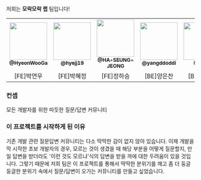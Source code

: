 저희는 **모락모락 랩** 팀입니다!

<table>
  <tr>
  <td align="center"><a href="https://github.com/HyeonWooGa"><img src="https://avatars.githubusercontent.com/u/101603474?v=4" width="100px;" alt=""/><br /><sub><b>@HyeonWooGa</b></sub></a><br /></td>
     <td align="center"><a href="https://github.com/hyejj19"><img src="https://avatars.githubusercontent.com/u/89173923?v=4" width="100px;" alt=""/><br /><sub><b>@hyejj19</b></sub></a><br /></td>
     <td align="center"><a href="https://github.com/HA-SEUNG-JEONG"><img src="https://avatars.githubusercontent.com/u/88266129?v=4" width="100px;" alt=""/><br /><sub><b>@HA-SEUNG-JEONG</b></sub></a><br /></td>
    <td align="center"><a href="https://github.com/yangddoddi"><img src="https://avatars.githubusercontent.com/u/97802103?v=4" width="100px;" alt=""/><br /><sub><b>@yangddoddi</b></sub></a><br />
     <td align="center"><a href="https://github.com/Tldkt"><img src="https://avatars.githubusercontent.com/u/102589253?v=4" width="100px;" alt=""/><br /><sub><b>@Tldkt</b></sub></a><br />
     <td align="center"><a href="https://github.com/Shawn9948"><img src="https://avatars.githubusercontent.com/u/104377048?v=4" width="100px;" alt=""/><br /><sub><b>@Tldkt</b></sub></a><br /></td>

</tr>
      <td align="center">[FE]박연우</td>
      <td align="center">[FE]박혜정</td>
      <td align="center">[FE]정하승</td>
      <td align="center">[BE]양은찬</td>
      <td align="center">[BE]정희윤</td>
      <td align="center">[BE]백시온</td>
</tr>

</table>

### 컨셉

모든 개발자를 위한 따듯한 질문/답변 커뮤니티

### 이 프로젝트를 시작하게 된 이유

기존 개발 관련 질문답변 커뮤니티는 다소 딱딱한 감이 없지 않아 있습니다.
이제 개발을 막 시작한 초보 개발자의 경우, 모르는 것이 생겼을 때 해당 부분을 어떻게 질문할지, 만일 답변을 받더라도 '이런 것도 모르냐'식의 답변을 받을 까에 대한 두려움이 있을 것입니다.
그렇기 때문에 저희 팀은 이 프로젝트를 통해서 딱딱한 분위기를 깨고 좀 더 둥글둥글한 분위기 속에서 질문/답변이 오가는 커뮤니티를 만들고 싶었습니다.

